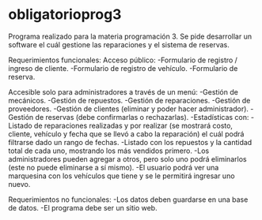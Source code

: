 # obligatorioprog3

Programa realizado para la materia programación 3. Se pide desarrollar un software el cuál gestione las reparaciones y el sistema de reservas.

Requerimientos funcionales:
Acceso público:
-Formulario de registro / ingreso de cliente.
-Formulario de registro de vehículo.
-Formulario de reserva.

Accesible solo para administradores a través de un menú:
-Gestión de mecánicos.
-Gestión de repuestos.
-Gestión de reparaciones.
-Gestión de proveedores.
-Gestión de clientes (eliminar y poder hacer administrador).
-Gestión de reservas (debe confirmarlas o rechazarlas).
-Estadísticas con:
-Listado de reparaciones realizadas y por realizar (se mostrará costo, cliente, vehículo y fecha que se llevó a cabo la reparación) el cuál podrá filtrarse dado un rango de fechas.
-Listado con los repuestos y la cantidad total de cada uno, mostrando los más vendidos primero. 
-Los administradores pueden agregar a otros, pero solo uno podrá eliminarlos (este no puede eliminarse a sí mismo).
-El usuario podrá ver una marquesina con los vehículos que tiene y se le permitirá ingresar uno nuevo.

Requerimientos no funcionales:
-Los datos deben guardarse en una base de datos.
-El programa debe ser un sitio web.
